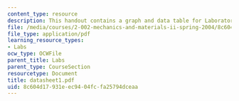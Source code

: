 ```yaml
---
content_type: resource
description: This handout contains a graph and data table for Laboratory Module 1.
file: /media/courses/2-002-mechanics-and-materials-ii-spring-2004/8c604d17931eec9404fcfa25794dceaa_datasheet1.pdf
file_type: application/pdf
learning_resource_types:
- Labs
ocw_type: OCWFile
parent_title: Labs
parent_type: CourseSection
resourcetype: Document
title: datasheet1.pdf
uid: 8c604d17-931e-ec94-04fc-fa25794dceaa
---
```

